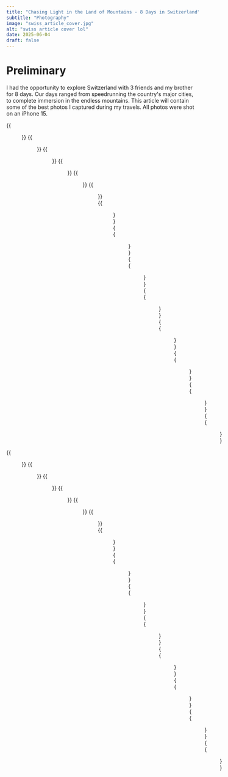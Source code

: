 ```yaml
---
title: "Chasing Light in the Land of Mountains - 8 Days in Switzerland"
subtitle: "Photography"
image: "swiss_article_cover.jpg"
alt: "swiss article cover lol"
date: 2025-06-04
draft: false
---
```


# Preliminary 

I had the opportunity to explore Switzerland with 3 friends and my brother for 8 days. Our days ranged from speedrunning the country's major cities, to complete immersion in the endless mountains. This article will contain some of the best photos I captured during my travels. All photos were shot on an iPhone 15.

<div class="image-grid-container">
    <div class="image-grid-1">
        {{<figure src="/images/zurich_swiss/IMG_6368.png" alt="Downtown Zurich">}}
        {{<figure src="/images/appenzell_swiss/IMG_6381.png" alt="Appenzell fields">}}
        {{<figure src="/images/appenzell_swiss/IMG_6405.png" alt="Appenzell fields 2">}}
        {{<figure src="/images/appenzell_swiss/IMG_6413.png" alt="Appenzell fields - lake appearance">}}
        {{<figure src="/images/appenzell_swiss/IMG_6418.png" alt="Appenzell lake">}}
        {{<figure src="/images/appenzell_swiss/IMG_6445.png" alt="Appenzell village">}}
        {{<figure src="/images/lucerne_swiss/IMG_6454.png" alt="Lucerne pedestrians">}}
        {{<figure src="/images/lucerne_swiss/IMG_6456.png" alt="Lucerne architecture">}}
        {{<figure src="/images/lucerne_swiss/IMG_6460.png" alt="Lucerne architecture 2">}}
        {{<figure src="/images/lucerne_swiss/IMG_6483.png" alt="Lucerne lion">}}
        {{<figure src="/images/lucerne_swiss/IMG_6491.png" alt="Lucerne bridge">}}
        {{<figure src="/images/stoos_swiss/img_6568.png" alt="Stoos Peak">}}
        {{<figure src="/images/stoos_swiss/img_6580.png" alt="Stoos Ridge">}}
        {{<figure src="/images/stoos_swiss/img_6588.png" alt="Stoos Ridge Trail 1">}}
    </div>
    <div class="image-grid-2">
        {{<figure src="/images/zurich_swiss/IMG_6371.png" alt="Zurich at Night">}}
        {{<figure src="/images/stoos_swiss/img_6597.png" alt="Stoos Ridge Trail 2">}}
        {{<figure src="/images/stoos_swiss/img_6630.png" alt="Stoos Ridge Trail 3">}}
        {{<figure src="/images/stoos_swiss/img_6632.png" alt="Stoos Ridge Trail 4">}}
        {{<figure src="/images/stoos_swiss/img_6637.png" alt="Stoos Ridge Trail 5">}}
        {{<figure src="/images/oeschinensee_swiss/img_6695.png" alt="Oeschinensee 1">}}
        {{<figure src="/images/oeschinensee_swiss/img_6665.png" alt="Oeschinensee 2">}}
        {{<figure src="/images/oeschinensee_swiss/img_6677.png" alt="Oeschinensee 3">}}
        {{<figure src="/images/oeschinensee_swiss/img_6685.png" alt="Oeschinensee 4">}}
        {{<figure src="/images/oeschinensee_swiss/img_6689.png" alt="Oeschinensee 5">}}
        {{<figure src="/images/oeschinensee_swiss/img_6700.png" alt="Oeschinensee 6">}}
        {{<figure src="/images/iseltwald_swiss/img_6717.png" alt="Iseltwald 1">}}
        {{<figure src="/images/iseltwald_swiss/img_6724.png" alt="Iseltwald 2">}}
        {{<figure src="/images/iseltwald_swiss/img_6719.png" alt="Iseltwald 3">}}
    </div>
</div>

